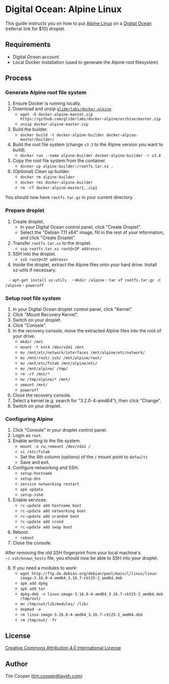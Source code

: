 # Digital Ocean: Alpine Linux

This guide instructs you on how to put [Alpine Linux](http://alpinelinux.org/) on a [Digital Ocean](https://m.do.co/c/0d49cb62b58b) (referral link for $10) droplet.

## Requirements

- Digital Ocean account
- Local Docker installation (used to generate the Alpine root filesystem)

## Process

### Generate Alpine root file system

1. Ensure Docker is running locally.
2. Download and unzip [`gliderlabs/docker-alpine`](https://github.com/gliderlabs/docker-alpine).
    - `wget -O docker-alpine-master.zip https://github.com/gliderlabs/docker-alpine/archive/master.zip`
    - `unzip docker-alpine-master.zip`
3. Build the builder.
    - `docker build -t docker-alpine-builder docker-alpine-master/builder/`
4. Build the root file system (change `v3.3` to the Alpine version you want to build).
    - `docker run --name alpine-builder docker-alpine-builder -r v3.4`
5. Copy the root file system from the container.
    - `docker cp alpine-builder:/rootfs.tar.xz .`
6. (Optional) Clean up builder.
    - `docker rm alpine-builder`
    - `docker rmi docker-alpine-builder`
    - `rm -rf docker-alpine-master{,.zip}`

You should now have `rootfs.tar.gz` in your current directory.

### Prepare droplet

1. Create droplet.
    - In your Digital Ocean control panel, click "Create Droplet".
    - Select the "Debian 7.11 x64" image, fill in the rest of your information, and click "Create Droplet".
2. Transfer `rootfs.tar.xz` to the droplet.
    - `scp rootfs.tar.xz root@<IP address>:`
3. SSH into the droplet.
    - `ssh root@<IP address>`
4. Inside the droplet, extract the Alpine files onto your hard drive. Install xz-utils if necessary.

    - `apt-get install xz-utils`
    - `mkdir /alpine`
    - `tar xf rootfs.tar.gz -C /alpine`
    - `poweroff`

### Setup root file system

1. In your Digital Ocean droplet control panel, click "Kernel".
2. Click "Mount Recovery Kernel".
3. Switch on your droplet.
4. Click "Console".
5. In the recovery console, move the extracted Alpine files into the root of your drive.
    - `mkdir /mnt`
    - `mount -t ext4 /dev/vda1 /mnt`
    - `mv /mnt/etc/network/interfaces /mnt/alpine/etc/network/`
    - `mv /mnt/root/.ssh/ /mnt/alpine/root/`
    - `mv /mnt/etc/fstab /mnt/alpine/etc/`
    - `mv /mnt/alpine/ /tmp/`
    - `rm -rf /mnt/*`
    - `mv /tmp/alpine/* /mnt/`
    - `umount /mnt/`
    - `poweroff`
6. Close the recovery console.
7. Select a kernel (e.g. search for "3.2.0-4-amd64"), then click "Change".
8. Switch on your droplet.

### Configuring Alpine

1. Click "Console" in your droplet control panel.
2. Login as `root`.
3. Enable writing to the file system.
    - `mount -o rw,remount /dev/vda1 /`
    - `vi /etc/fstab`
    - Set the 4th column (options) of the `/` mount point to `defaults`
    - Save and exit.
4. Configure networking and SSH.
    - `setup-hostname`
    - `setup-dns`
    - `service networking restart`
    - `apk update`
    - `setup-sshd`
5. Enable services.
    - `rc-update add hostname boot`
    - `rc-update add networking boot`
    - `rc-update add urandom boot`
    - `rc-update add crond`
    - `rc-update add swap boot`
6. Reboot.
    - `reboot`
7. Close the console.

After removing the old SSH fingerprint from your local machine's `~/.ssh/known_hosts` file, you should now be able to SSH into your droplet.

8. If you need a modules to work:
    - `wget http://ftp.de.debian.org/debian/pool/main/l/linux/linux-image-3.16.0-4-amd64_3.16.7-ckt25-2_amd64.deb`
    - `apk add dpkg`
    - `apk add tar`
    - `dpkg-deb -x linux-image-3.16.0-4-amd64_3.16.7-ckt25-2_amd64.deb /tmp/out/`
    - `mv /tmp/out/lib/modules/ /lib/`
    - `depmod -a`
    - `rm linux-image-3.16.0-4-amd64_3.16.7-ckt25-2_amd64.deb`
    - `rm /tmp/out/ -fr`

## License

[Creative Commons Attribution 4.0 International License](https://creativecommons.org/licenses/by/4.0/)

## Author

Tim Cooper (<tim.cooper@layeh.com>)
